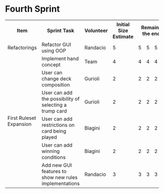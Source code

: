 # Fourth Sprint

<table>
<th>Item</th><th>Sprint Task</th><th>Volunteer</th><th>Initial Size Estimate</th><th colspan="7">Remaining effort at the end of the day</th>
<tr><td>Refactorings</td><td>Refactor GUI using OOP</td><td>Randacio</td><td>5</td><td>5</td><td>5</td><td>5</td><td>5</td><td>5</td><td>5</td><td>5</td></tr>
<tr><td rowspan="7">First Ruleset Expansion</td><td>Implement hand concept</td><td>Team</td><td>4</td><td>4</td><td>4</td><td>4</td><td>4</td><td>4</td><td>4</td><td>4</td></tr>
<tr><td>User can change deck composition</td><td>Gurioli</td><td>2</td><td>2</td><td>2</td><td>2</td><td>2</td><td>2</td><td>2</td><td>2</td></tr>
<tr><td>User can add the possibility of selecting a trump card</td><td>Gurioli</td><td>2</td><td>2</td><td>2</td><td>2</td><td>2</td><td>2</td><td>2</td><td>2</td></tr>
<tr><td>User can add restrictions on card being played</td><td>Biagini</td><td>2</td><td>2</td><td>2</td><td>2</td><td>2</td><td>2</td><td>2</td><td>2</td></tr>
<tr><td>User can add winning conditions</td><td>Biagini</td><td>2</td><td>2</td><td>2</td><td>2</td><td>2</td><td>2</td><td>2</td><td>2</td></tr>
<tr><td>Add new GUI features to show new rules implementations</td><td>Randacio</td><td>3</td><td>3</td><td>3</td><td>3</td><td>3</td><td>3</td><td>3</td><td>3</td></tr>
</table>
